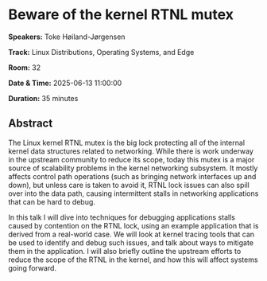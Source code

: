 # Beware of the kernel RTNL mutex

**Speakers:** Toke Høiland-Jørgensen
                    
**Track:** Linux Distributions, Operating Systems, and Edge
                    
**Room:** 32
                    
**Date & Time:** 2025-06-13 11:00:00
                    
**Duration:** 35 minutes
                    
## Abstract
                    
The Linux kernel RTNL mutex is the big lock protecting all of the internal kernel data structures related to networking. While there is work underway in the upstream community to reduce its scope, today this mutex is a major source of scalability problems in the kernel networking subsystem. It mostly affects control path operations (such as bringing network interfaces up and down), but unless care is taken to avoid it, RTNL lock issues can also spill over into the data path, causing intermittent stalls in networking applications that can be
hard to debug.

In this talk I will dive into techniques for debugging applications stalls caused by contention on the RTNL lock, using an example application that is derived from a real-world case. We will look at kernel tracing tools that can be used to identify and debug such issues, and talk about ways to mitigate them in the application. I will also briefly outline the upstream efforts to reduce the scope of the RTNL in the kernel, and how this will affect systems going forward.
